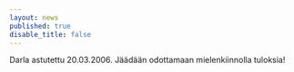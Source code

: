 ```yaml
---
layout: news
published: true
disable_title: false
---
```


Darla astutettu 20.03.2006. Jäädään odottamaan mielenkiinnolla tuloksia!